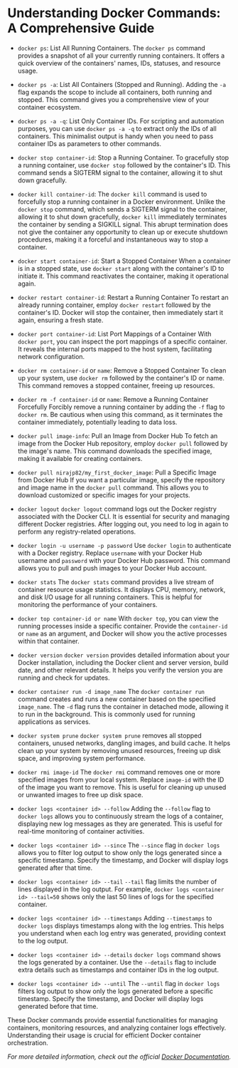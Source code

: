 # Understanding Docker Commands: A Comprehensive Guide

* `docker ps`: 
List All Running Containers. The `docker ps` command provides a snapshot of all your currently running containers. It offers a quick overview of the containers' names, IDs, statuses, and resource usage.

* `docker ps -a`: 
List All Containers (Stopped and Running). Adding the `-a` flag expands the scope to include all containers, both running and stopped. This command gives you a comprehensive view of your container ecosystem.

* `docker ps -a -q`: 
List Only Container IDs. For scripting and automation purposes, you can use `docker ps -a -q` to extract only the IDs of all containers. This minimalist output is handy when you need to pass container IDs as parameters to other commands.

* `docker stop container-id`: 
Stop a Running Container. To gracefully stop a running container, use `docker stop` followed by the container's ID. This command sends a SIGTERM signal to the container, allowing it to shut down gracefully.

* `docker kill container-id`: 
The `docker kill` command is used to forcefully stop a running container in a Docker environment. Unlike the `docker stop` command, which sends a SIGTERM signal to the container, allowing it to shut down gracefully, `docker kill` immediately terminates the container by sending a SIGKILL signal. This abrupt termination does not give the container any opportunity to clean up or execute shutdown procedures, making it a forceful and instantaneous way to stop a container.

* `docker start container-id`: Start a Stopped Container
When a container is in a stopped state, use `docker start` along with the container's ID to initiate it. This command reactivates the container, making it operational again.

* `docker restart container-id`: Restart a Running Container
To restart an already running container, employ `docker restart` followed by the container's ID. Docker will stop the container, then immediately start it again, ensuring a fresh state.

* `docker port container-id`: List Port Mappings of a Container
With `docker port`, you can inspect the port mappings of a specific container. It reveals the internal ports mapped to the host system, facilitating network configuration.

* `docker rm container-id` or `name`: Remove a Stopped Container
To clean up your system, use `docker rm` followed by the container's ID or name. This command removes a stopped container, freeing up resources.

* `docker rm -f container-id` or `name`: Remove a Running Container Forcefully
Forcibly remove a running container by adding the `-f` flag to `docker rm`. Be cautious when using this command, as it terminates the container immediately, potentially leading to data loss.

* `docker pull image-info`: Pull an Image from Docker Hub
To fetch an image from the Docker Hub repository, employ `docker pull` followed by the image's name. This command downloads the specified image, making it available for creating containers.

* `docker pull nirajp82/my_first_docker_image`: Pull a Specific Image from Docker Hub
If you want a particular image, specify the repository and image name in the `docker pull` command. This allows you to download customized or specific images for your projects.

* `docker logout`
`docker logout` command logs out the Docker registry associated with the Docker CLI. It is essential for security and managing different Docker registries. After logging out, you need to log in again to perform any registry-related operations.

* `docker login -u username -p password`
Use `docker login` to authenticate with a Docker registry. Replace `username` with your Docker Hub username and `password` with your Docker Hub password. This command allows you to pull and push images to your Docker Hub account.

* `docker stats`
The `docker stats` command provides a live stream of container resource usage statistics. It displays CPU, memory, network, and disk I/O usage for all running containers. This is helpful for monitoring the performance of your containers.

* `docker top container-id or name`
With `docker top`, you can view the running processes inside a specific container. Provide the `container-id` or `name` as an argument, and Docker will show you the active processes within that container.

* `docker version`
`docker version` provides detailed information about your Docker installation, including the Docker client and server version, build date, and other relevant details. It helps you verify the version you are running and check for updates.

* `docker container run -d image_name`
The `docker container run` command creates and runs a new container based on the specified `image_name`. The `-d` flag runs the container in detached mode, allowing it to run in the background. This is commonly used for running applications as services.

* `docker system prune`
`docker system prune` removes all stopped containers, unused networks, dangling images, and build cache. It helps clean up your system by removing unused resources, freeing up disk space, and improving system performance.

* `docker rmi image-id`
The `docker rmi` command removes one or more specified images from your local system. Replace `image-id` with the ID of the image you want to remove. This is useful for cleaning up unused or unwanted images to free up disk space.

* `docker logs <container id> --follow`
Adding the `--follow` flag to `docker logs` allows you to continuously stream the logs of a container, displaying new log messages as they are generated. This is useful for real-time monitoring of container activities.

* `docker logs <container id> --since`
The `--since` flag in `docker logs` allows you to filter log output to show only the logs generated since a specific timestamp. Specify the timestamp, and Docker will display logs generated after that time.

* `docker logs <container id> --tail`
`--tail` flag limits the number of lines displayed in the log output. For example, `docker logs <container id> --tail=50` shows only the last 50 lines of logs for the specified container.

* `docker logs <container id> --timestamps`
Adding `--timestamps` to `docker logs` displays timestamps along with the log entries. This helps you understand when each log entry was generated, providing context to the log output.

* `docker logs <container id> --details`
`docker logs` command shows the logs generated by a container. Use the `--details` flag to include extra details such as timestamps and container IDs in the log output.

* `docker logs <container id> --until`
The `--until` flag in `docker logs` filters log output to show only the logs generated before a specific timestamp. Specify the timestamp, and Docker will display logs generated before that time.

These Docker commands provide essential functionalities for managing containers, monitoring resources, and analyzing container logs effectively. Understanding their usage is crucial for efficient Docker container orchestration.

*For more detailed information, check out the official [Docker Documentation](https://docs.docker.com/).*
